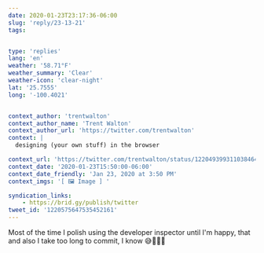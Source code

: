 ```yaml
---
date: 2020-01-23T23:17:36-06:00
slug: 'reply/23-13-21'
tags:


type: 'replies'
lang: 'en'
weather: '58.71°F'
weather_summary: 'Clear'
weather-icon: 'clear-night'
lat: '25.7555'
long: '-100.4021'


context_author: 'trentwalton'
context_author_name: 'Trent Walton'
context_author_url: 'https://twitter.com/trentwalton'
context: |
  designing (your own stuff) in the browser‪

context_url: 'https://twitter.com/trentwalton/status/1220493993110384641?s=12'
context_date: '2020-01-23T15:50:00-06:00'
context_date_friendly: 'Jan 23, 2020 at 3:50 PM'
context_imgs: '[ 🖼 Image ] '

syndication_links:
    - https://brid.gy/publish/twitter
tweet_id: '1220575647535452161'
---
```

Most of the time I polish using the developer inspector until I'm happy, that and also I take too long to commit, I know  😅🤷🏻‍♂️
